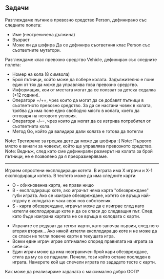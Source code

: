 ## Задачи

Разглеждаме пътник в превозно средство Person, дефинирано със следните полета:
* Име (неогреничена дължина)
* Възраст
* Може ли да шофира
Да се дефинира съответния клас Person със съответните мутатори.

Разглеждаме клас превозно средство Vehicle, дефиниран със следните полета:
* Номер на кола (8 символа)
* Брой пътници, който може да побере колата. Задължително е поне един от тях да може да управлява това превозно средство.
* Информация, кои от местата могат да се ползват за детска седалка (<12 години). 
* Оператори +/+=, чрез които да могат да се добавят пътници в съответното превозно средство. За да се настани човек в колата, трябва да има поне едно свободно място в колата, което да отговаря на неговото условия.
* Оператори -/-=, чрез които да могат да се изтрива потребител от съответната кола.
* Метод Go, който да валидира дали колата е готова да потегли

Note: Третираме за грешка дете да може да шофира :(
Note: Първото място е винаги за човекът, който ще управлява превозното средство.
Note: Веднъж, след като сме дефинирали размерът на колата за брой пътници, не е позволено да я преоразмеряваме.


---------------------------------------------------------

Играем опростени експлодиращи котета.
В играта има X играчи и X-1 експлодиращи котета. В тестето може да има следните карти:
 * O - обикновенна карта, не прави нищо
 * B - експлодиращо коте, ако играчът няма карта "обезвреждане" губи играта. Ако се изиграе обезвреждане, котето се връща най-отдолу в колодата и чака своя нов собственик.
 * S - карта обезвреждане, играчът може да е изиграе след като изтегли експлодиращо коте и да се спаси до следващия път. След като бъде изиграна картата не се връща в колодата с карти.
 - Играчите се редуват да теглят карти, като започва първия, след него втория втория... Ако някой изтегли експлодиращо коте и не може да се спаси не тегли повече карти в текущата игра.
 - Всеки един играч играе оптимално според правилата на играта за себе си.
 - Един играч може да има неограничен брой кари обезвреждане, стига да му са се паднали.
Печели, този който остане последен в играта. Намерете кой ще спечели играта по зададето тесте с карти.

Как може да реализираме задачата с максимално добро ООП?
